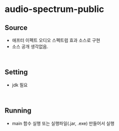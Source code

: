 # audio-spectrum-public

## Source
- 애프터 이펙트 오디오 스펙트럼 효과 소스로 구현
- 소스 공개 생각없음.

<br>

## Setting
- jdk 필요

<br>

## Running
- main 함수 실행 또는 실행파일(.jar, .exe) 만들어서 실행






